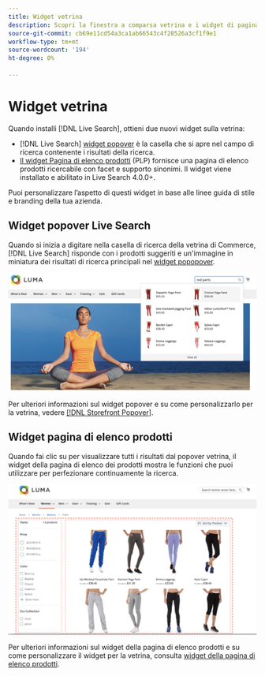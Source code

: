 ```yaml
---
title: Widget vetrina
description: Scopri la finestra a comparsa vetrina e i widget di pagina per l’elenco dei prodotti.
source-git-commit: cb69e11cd54a3ca1ab66543c4f28526a3cf1f9e1
workflow-type: tm+mt
source-wordcount: '194'
ht-degree: 0%

---
```


# Widget vetrina

Quando installi [!DNL Live Search], ottieni due nuovi widget sulla vetrina:

- [!DNL Live Search] [widget popover](storefront-popover.md) è la casella che si apre nel campo di ricerca contenente i risultati della ricerca.
- [Il widget Pagina di elenco prodotti](plp-styling.md) (PLP) fornisce una pagina di elenco prodotti ricercabile con facet e supporto sinonimi. Il widget viene installato e abilitato in Live Search 4.0.0+.

Puoi personalizzare l’aspetto di questi widget in base alle linee guida di stile e branding della tua azienda.

## Widget popover Live Search

Quando si inizia a digitare nella casella di ricerca della vetrina di Commerce, [!DNL Live Search] risponde con i prodotti suggeriti e un&#39;immagine in miniatura dei risultati di ricerca principali nel [widget popopover](storefront-popover.md).

![[!DNL Live Search popover]](assets/storefront-search-as-you-type.png)

Per ulteriori informazioni sul widget popover e su come personalizzarlo per la vetrina, vedere [[!DNL Storefront Popover]](storefront-popover.md).

## Widget pagina di elenco prodotti

Quando fai clic su per visualizzare tutti i risultati dal popover vetrina, il widget della pagina di elenco dei prodotti mostra le funzioni che puoi utilizzare per perfezionare continuamente la ricerca.

![Risultati widget pagina elenco prodotti](assets/plp-css-widgets.png)

Per ulteriori informazioni sul widget della pagina di elenco prodotti e su come personalizzare il widget per la vetrina, consulta [widget della pagina di elenco prodotti](plp-styling.md).
